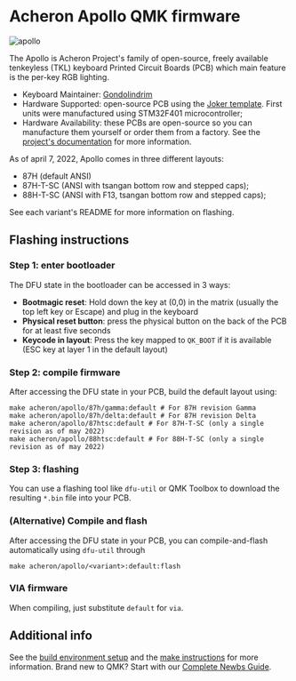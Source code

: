 # Acheron Apollo QMK firmware

![apollo](https://acheronproject.com/images/apollo/delta-pictures/delta1_small.jpeg)

The Apollo is Acheron Project's family of open-source, freely available tenkeyless (TKL) keyboard Printed Circuit Boards (PCB) which main feature is the per-key RGB lighting.

* Keyboard Maintainer: [Gondolindrim](https://github.com/Gondolindrim)
* Hardware Supported: open-source PCB using the [Joker template](https://acheronproject.com/joker_mcus/joker/). First units were manufactured using STM32F401 microcontroller;
* Hardware Availability: these PCBs are open-source so you can manufacture them yourself or order them from a factory. See the [project's documentation](https://acheronproject.com/pcbs/apollo/apollo/) for more information.

As of april 7, 2022, Apollo comes in three different layouts:

- 87H (default ANSI)
- 87H-T-SC (ANSI with tsangan bottom row and stepped caps);
- 88H-T-SC (ANSI with F13, tsangan bottom row and stepped caps);

See each variant's README for more information on flashing.

## Flashing instructions 

### Step 1: enter bootloader

The DFU state in the bootloader can be accessed in 3 ways:

* **Bootmagic reset**: Hold down the key at (0,0) in the matrix (usually the top left key or Escape) and plug in the keyboard
* **Physical reset button**: press the physical button on the back of the PCB for at least five seconds
* **Keycode in layout**: Press the key mapped to `QK_BOOT` if it is available (ESC key at layer 1 in the default layout)

### Step 2: compile firmware

After accessing the DFU state in your PCB, build the default layout using:

    make acheron/apollo/87h/gamma:default # For 87H revision Gamma
    make acheron/apollo/87h/delta:default # For 87H revision Delta
    make acheron/apollo/87htsc:default # For 87H-T-SC (only a single revision as of may 2022)
    make acheron/apollo/88htsc:default # For 88H-T-SC (only a single revision as of may 2022)

### Step 3: flashing

You can use a flashing tool like `dfu-util` or QMK Toolbox to download the resulting `*.bin` file into your PCB.

### (Alternative) Compile and flash

After accessing the DFU state in your PCB, you can compile-and-flash automatically using `dfu-util` through

    make acheron/apollo/<variant>:default:flash

### VIA firmware

When compiling, just substitute `default` for `via`.

## Additional info

See the [build environment setup](https://docs.qmk.fm/#/getting_started_build_tools) and the [make instructions](https://docs.qmk.fm/#/getting_started_make_guide) for more information. Brand new to QMK? Start with our [Complete Newbs Guide](https://docs.qmk.fm/#/newbs).
